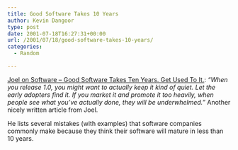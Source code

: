 ```yaml
---
title: Good Software Takes 10 Years
author: Kevin Dangoor
type: post
date: 2001-07-18T16:27:31+00:00
url: /2001/07/18/good-software-takes-10-years/
categories:
  - Random

---
```

[Joel on Software &#8211; Good Software Takes Ten Years. Get Used To It.][1]: _&#8220;When you release 1.0, you might want to actually keep it kind of quiet. Let the early adopters find it. If you market it and promote it too heavily, when people see what you&#8217;ve actually done, they will be underwhelmed.&#8221;_ Another nicely written article from Joel.
  
<!--more-->


  
He lists several mistakes (with examples) that software companies commonly make because they think their software will mature in less than 10 years.

 [1]: http://www.joelonsoftware.com/stories/storyReader$368
